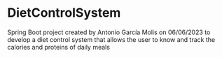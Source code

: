 # DietControlSystem
Spring Boot project created by Antonio García Molis on 06/06/2023 to develop a diet control system that allows the user to know and track the calories and proteins of daily meals
